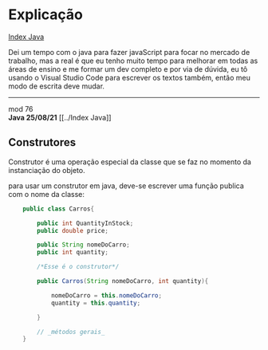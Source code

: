 # Explicação
[Index Java](Index%20Java.md)

Dei um tempo com o java para fazer javaScript para focar no mercado de trabalho, mas a real é que eu tenho muito tempo para melhorar em todas as áreas de ensino e me formar um dev completo e por via de dúvida, eu tô usando o Visual Studio Code para escrever os textos também, então meu modo de escrita deve mudar.  

----

mod 76  
**Java 25/08/21**  [[../Index Java]]

## Construtores

Construtor é uma operação especial da classe que se faz no
momento da instanciação do objeto.

para usar um construtor em java, deve-se escrever uma função
publica com o nome da classe:

~~~java
    public class Carros{

        public int QuantityInStock;
        public double price;

        public String nomeDoCarro;
        public int quantity;

        /*Esse é o construtor*/

        public Carros(String nomeDoCarro, int quantity){

            nomeDoCarro = this.nomeDoCarro;
            quantity = this.quantity;

        }   

        // _métodos gerais_
    }
~~~

